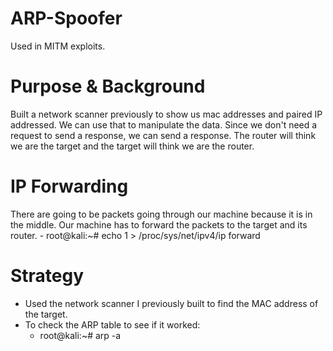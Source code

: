 # ARP-Spoofer
Used in MITM exploits.

# Purpose & Background
Built a network scanner previously to show us mac addresses and paired IP addressed. We can use that to 
manipulate the data. Since we don't need a request to send a response, we can send a response. The router 
will think we are the target and the target will think we are the router.

# IP Forwarding
There are going to be packets going through our machine because it is in the middle. Our machine has to 
forward the packets to the target and its router. 
    - root@kali:~# echo 1 > /proc/sys/net/ipv4/ip forward

# Strategy
- Used the network scanner I previously built to find the MAC address of the target.
- To check the ARP table to see if it worked:
    - root@kali:~# arp -a
